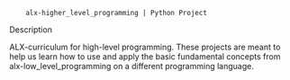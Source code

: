 		alx-higher_level_programming | Python Project

Description


ALX-curriculum for high-level programming. These projects are meant to help us learn how to use and apply the basic fundamental concepts from alx-low_level_programming on a different programming language.
